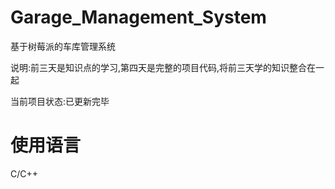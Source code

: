 # Garage_Management_System
基于树莓派的车库管理系统

说明:前三天是知识点的学习,第四天是完整的项目代码,将前三天学的知识整合在一起

当前项目状态:已更新完毕

# 使用语言
C/C++

#
